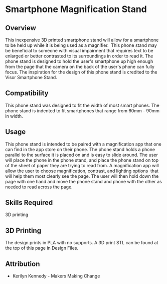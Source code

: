 # Smartphone Magnification Stand

## Overview

This inexpensive 3D printed smartphone stand will allow for a smartphone to be held up while it is being used as a magnifier.  This phone stand may be beneficial to someone with visual impairment that requires text to be enlarged or better contrasted to its surroundings in order to read it. The phone stand is designed to hold the user's smartphone up high enough from the page that the camera on the back of the user's phone can fully focus. The inspiration for the design of this phone stand is credited to the Visor Smartphone Stand.

## Compatibility

This phone stand was designed to fit the width of most smart phones. The phone stand is indented to fit smartphones that range from 60mm - 90mm in width.

## Usage

This phone stand is intended to be paired with a magnification app that one can find in the app store on their phone. The phone stand holds a phone parallel to the surface it is placed on and is easy to slide around. The user will place the phone in the phone stand, and place the phone stand on top of the sheet of paper they are trying to read from. A magnification app will allow the user to choose magnification, contrast, and lighting options  that will help them most clearly see the page. The user will then hold down the page with one hand and move the phone stand and phone with the other as needed to read across the page.

## Skills Required

3D printing

## 3D Printing

The design prints in PLA with no supports. A 3D print STL can be found at the top of this page in Design Files.

## Attribution

 - Kerilyn Kennedy - Makers Making Change

<!-- ABOUT MMC START -->

<!-- ABOUT MMC END -->
